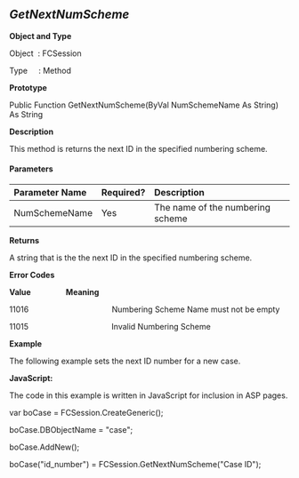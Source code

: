 _GetNextNumScheme_
------------------

**Object and Type**

Object  : FCSession

Type     : Method

**Prototype**

Public Function GetNextNumScheme(ByVal NumSchemeName As String) As String

**Description**

This method is returns the next ID in the specified numbering scheme.

#### Parameters

| Parameter Name | Required? | Description |
|:--- |:--- |:--- |
| NumSchemeName | Yes | The name of the numbering scheme |

**Returns**

A string that is the the next ID in the specified numbering scheme.

**Error Codes**

**Value**                **Meaning**

11016                                      Numbering Scheme Name must not be empty

11015                                      Invalid Numbering Scheme

**Example**

The following example sets the next ID number for a new case.

**JavaScript:**

The code in this example is written in JavaScript for inclusion in ASP pages.

var boCase = FCSession.CreateGeneric();

boCase.DBObjectName = "case";

boCase.AddNew();

boCase("id_number") = FCSession.GetNextNumScheme("Case ID");